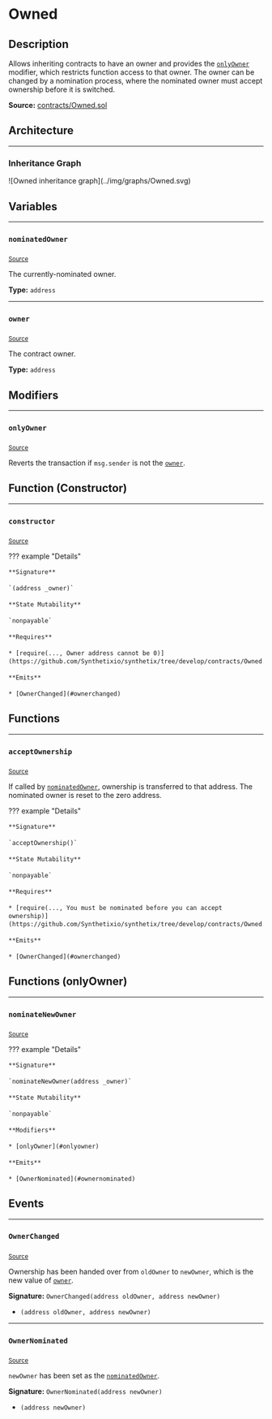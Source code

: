 # Owned

## Description

Allows inheriting contracts to have an owner and provides the [`onlyOwner`](#onlyowner) modifier, which restricts function access to that owner.
The owner can be changed by a nomination process, where the nominated owner must accept ownership before it is switched.



**Source:** [contracts/Owned.sol](https://github.com/Synthetixio/synthetix/tree/develop/contracts/Owned.sol)

## Architecture


---
### Inheritance Graph

<centered-image>
    ![Owned inheritance graph](../img/graphs/Owned.svg)
</centered-image>

## Variables


---
### `nominatedOwner`

<sub>[Source](https://github.com/Synthetixio/synthetix/tree/develop/contracts/Owned.sol#L7)</sub>



The currently-nominated owner.




**Type:** `address`


---
### `owner`

<sub>[Source](https://github.com/Synthetixio/synthetix/tree/develop/contracts/Owned.sol#L6)</sub>



The contract owner.




**Type:** `address`

## Modifiers


---
### `onlyOwner`

<sub>[Source](https://github.com/Synthetixio/synthetix/tree/develop/contracts/Owned.sol#L27)</sub>



Reverts the transaction if `msg.sender` is not the [`owner`](#owner).


## Function (Constructor)


---
### `constructor`

<sub>[Source](https://github.com/Synthetixio/synthetix/tree/develop/contracts/Owned.sol#L9)</sub>



??? example "Details"

    **Signature**

    `(address _owner)`

    **State Mutability**

    `nonpayable`

    **Requires**

    * [require(..., Owner address cannot be 0)](https://github.com/Synthetixio/synthetix/tree/develop/contracts/Owned.sol#L10)

    **Emits**

    * [OwnerChanged](#ownerchanged)

## Functions


---
### `acceptOwnership`

<sub>[Source](https://github.com/Synthetixio/synthetix/tree/develop/contracts/Owned.sol#L20)</sub>



If called by [`nominatedOwner`](#nominatedowner), ownership is transferred to that address.
The nominated owner is reset to the zero address.


??? example "Details"

    **Signature**

    `acceptOwnership()`

    **State Mutability**

    `nonpayable`

    **Requires**

    * [require(..., You must be nominated before you can accept ownership)](https://github.com/Synthetixio/synthetix/tree/develop/contracts/Owned.sol#L21)

    **Emits**

    * [OwnerChanged](#ownerchanged)

## Functions (onlyOwner)


---
### `nominateNewOwner`

<sub>[Source](https://github.com/Synthetixio/synthetix/tree/develop/contracts/Owned.sol#L15)</sub>



??? example "Details"

    **Signature**

    `nominateNewOwner(address _owner)`

    **State Mutability**

    `nonpayable`

    **Modifiers**

    * [onlyOwner](#onlyowner)

    **Emits**

    * [OwnerNominated](#ownernominated)

## Events


---
### `OwnerChanged`

<sub>[Source](https://github.com/Synthetixio/synthetix/tree/develop/contracts/Owned.sol#L33)</sub>



Ownership has been handed over from `oldOwner` to `newOwner`, which is the new value of [`owner`](#owner).


**Signature:** `OwnerChanged(address oldOwner, address newOwner)`


- `(address oldOwner, address newOwner)`


---
### `OwnerNominated`

<sub>[Source](https://github.com/Synthetixio/synthetix/tree/develop/contracts/Owned.sol#L32)</sub>



`newOwner` has been set as the [`nominatedOwner`](#nominatedowner).


**Signature:** `OwnerNominated(address newOwner)`


- `(address newOwner)`

